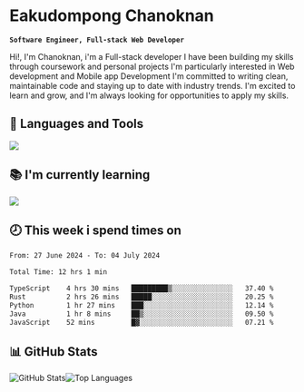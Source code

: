 # Eakudompong Chanoknan

**`Software Engineer, Full-stack Web Developer`**

<p>Hi!, I'm Chanoknan, i'm a Full-stack developer I have been building my skills
through coursework and personal projects I'm particularly interested in Web development
and Mobile app Development I'm committed to writing clean, maintainable
code and staying up to date with industry trends. I'm excited to learn
and grow, and I'm always looking for opportunities to apply my skills.</p>

## 🔧 Languages and Tools

  <a href="https://skillicons.dev">
    <img src="https://skillicons.dev/icons?i=typescript,javascript,html,css,php,java,python,laravel,nodejs,mongodb,react,nextjs,tailwind,mysql,planetscale,postgres,firebase&perline=9" />
  </a>
  
## 📚 I'm currently learning
  <a href="https://skillicons.dev">
    <img src="https://skillicons.dev/icons?i=go,rust,kotlin,androidstudio,graphql,docker,kubernetes,gcp,aws" />
  </a>

## 🕗 This week i spend times on

<!--START_SECTION:waka-->

```txt
From: 27 June 2024 - To: 04 July 2024

Total Time: 12 hrs 1 min

TypeScript    4 hrs 30 mins   █████████▒░░░░░░░░░░░░░░░   37.40 %
Rust          2 hrs 26 mins   █████░░░░░░░░░░░░░░░░░░░░   20.25 %
Python        1 hr 27 mins    ███░░░░░░░░░░░░░░░░░░░░░░   12.14 %
Java          1 hr 8 mins     ██▒░░░░░░░░░░░░░░░░░░░░░░   09.50 %
JavaScript    52 mins         █▓░░░░░░░░░░░░░░░░░░░░░░░   07.21 %
```

<!--END_SECTION:waka-->

## 📊 GitHub Stats

<p style="display: flex">
  <img alt="GitHub Stats" src="https://github-readme-stats.vercel.app/api?username=EC-9624&show_icons=true&theme=gruvbox&count_private=true"/>
  <img alt="Top Languages" src="https://github-readme-stats.vercel.app/api/top-langs/?username=EC-9624&layout=compact&theme=gruvbox" />  
</p>

